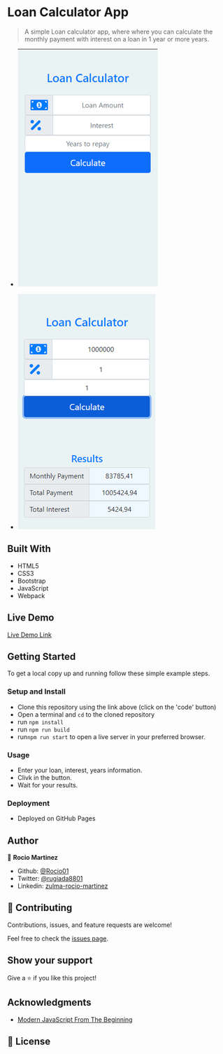 # Loan Calculator App

> A simple Loan calculator app, where where you can calculate the monthly payment with interest on a loan in 1 year or more years.

- ![screenshot](./images/1.PNG)

- ![screenshot](./images/2.PNG)


## Built With

- HTML5
- CSS3
- Bootstrap
- JavaScript
- Webpack


## Live Demo

[Live Demo Link](https://rocio01.github.io/my-tasks-app/)

## Getting Started

To get a local copy up and running follow these simple example steps.

### Setup and Install

- Clone this repository using the link above (click on the 'code' button)
- Open a terminal and `cd` to the cloned repository
- run `npm install`
- run `npm run build`
- run`npm run start` to open a live server in your preferred browser.


### Usage

- Enter your loan, interest, years information.
- Clivk in the button.
- Wait for your results.

### Deployment

- Deployed on GitHub Pages

## Author

👤  **Rocio Martinez** 
- Github: [@Rocio01](https://github.com/Rocio01) 
- Twitter: [@rugiada8801](https://twitter.com/rugiada8801) 
- Linkedin: [zulma-rocio-martinez](https://www.linkedin.com/in/zulma-rocio-martinez) 


## 🤝 Contributing

Contributions, issues, and feature requests are welcome!

Feel free to check the [issues page](https://github.com/Rocio01/loan-calculator-js/issues).

## Show your support

Give a ⭐️ if you like this project!

## Acknowledgments

- [Modern JavaScript From The Beginning](https://www.udemy.com/course/modern-javascript-from-the-beginning/)

## 📝 License
